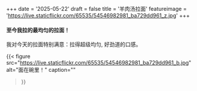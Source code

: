 +++
date = '2025-05-22'
draft = false
title = '羊肉汤拉面'
featureimage = 'https://live.staticflickr.com/65535/54546982981_ba729dd961_z.jpg'
+++

#### 至今我拉的最均匀的拉面！

我对今天的拉面特别满意：拉得超级均匀, 好劲道的口感。

{{< figure
  src="https://live.staticflickr.com/65535/54546982981_ba729dd961_b.jpg"
  alt="面在碗里！"
  caption=""
>}}
